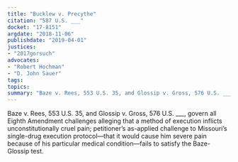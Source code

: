 ```yaml
---
title: "Bucklew v. Precythe"
citation: "587 U.S. ___"
docket: "17-8151"
argdate: "2018-11-06"
publishdate: "2019-04-01"
justices:
- "2017gorsuch"
advocates:
- "Robert Hochman"
- "D. John Sauer"
tags:
topics:
summary: "Baze v. Rees, 553 U.S. 35, and Glossip v. Gross, 576 U.S. ___, govern all Eighth Amendment challenges alleging that a method of execution inflicts unconstitutionally cruel pain; petitioner’s as-applied challenge to Missouri’s single-drug execution protocol—that it would cause him severe pain because of his particular medical condition—fails to satisfy the Baze-Glossip test."
---
```

Baze v. Rees, 553 U.S. 35, and Glossip v. Gross, 576 U.S. ___, govern all Eighth Amendment challenges alleging that a method of execution inflicts unconstitutionally cruel pain; petitioner’s as-applied challenge to Missouri’s single-drug execution protocol—that it would cause him severe pain because of his particular medical condition—fails to satisfy the Baze-Glossip test.